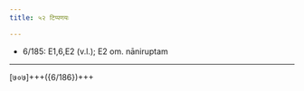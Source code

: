 ```yaml
---
title: ५२ टिप्पणयः

---
```

- 6/185: E1,6,E2 (v.l.); E2 om. nāniruptam

____________________________________________


[७०७]+++({6/186})+++
